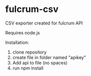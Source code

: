 # fulcrum-csv
CSV exporter created for fulcrum API

Requires node.js 

Installation:
  1. clone repository 
  2. create file in folder named "apikey" 
  3. Add api to file (no spaces)
  4. run npm install
